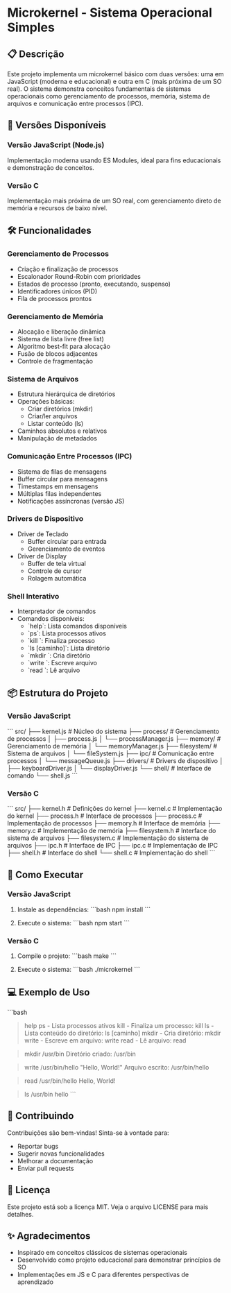 # Microkernel - Sistema Operacional Simples

## 📋 Descrição
Este projeto implementa um microkernel básico com duas versões: uma em JavaScript (moderna e educacional) e outra em C (mais próxima de um SO real). O sistema demonstra conceitos fundamentais de sistemas operacionais como gerenciamento de processos, memória, sistema de arquivos e comunicação entre processos (IPC).

## 🚀 Versões Disponíveis

### Versão JavaScript (Node.js)
Implementação moderna usando ES Modules, ideal para fins educacionais e demonstração de conceitos.

### Versão C
Implementação mais próxima de um SO real, com gerenciamento direto de memória e recursos de baixo nível.

## 🛠️ Funcionalidades

### Gerenciamento de Processos
- Criação e finalização de processos
- Escalonador Round-Robin com prioridades
- Estados de processo (pronto, executando, suspenso)
- Identificadores únicos (PID)
- Fila de processos prontos

### Gerenciamento de Memória
- Alocação e liberação dinâmica
- Sistema de lista livre (free list)
- Algoritmo best-fit para alocação
- Fusão de blocos adjacentes
- Controle de fragmentação

### Sistema de Arquivos
- Estrutura hierárquica de diretórios
- Operações básicas:
  - Criar diretórios (mkdir)
  - Criar/ler arquivos
  - Listar conteúdo (ls)
- Caminhos absolutos e relativos
- Manipulação de metadados

### Comunicação Entre Processos (IPC)
- Sistema de filas de mensagens
- Buffer circular para mensagens
- Timestamps em mensagens
- Múltiplas filas independentes
- Notificações assíncronas (versão JS)

### Drivers de Dispositivo
- Driver de Teclado
  - Buffer circular para entrada
  - Gerenciamento de eventos
- Driver de Display
  - Buffer de tela virtual
  - Controle de cursor
  - Rolagem automática

### Shell Interativo
- Interpretador de comandos
- Comandos disponíveis:
  - \`help\`: Lista comandos disponíveis
  - \`ps\`: Lista processos ativos
  - \`kill <pid>\`: Finaliza processo
  - \`ls [caminho]\`: Lista diretório
  - \`mkdir <caminho>\`: Cria diretório
  - \`write <arquivo> <conteudo>\`: Escreve arquivo
  - \`read <arquivo>\`: Lê arquivo

## 📦 Estrutura do Projeto

### Versão JavaScript
\`\`\`
src/
├── kernel.js              # Núcleo do sistema
├── process/              # Gerenciamento de processos
│   ├── process.js
│   └── processManager.js
├── memory/              # Gerenciamento de memória
│   └── memoryManager.js
├── filesystem/          # Sistema de arquivos
│   └── fileSystem.js
├── ipc/                 # Comunicação entre processos
│   └── messageQueue.js
├── drivers/            # Drivers de dispositivo
│   ├── keyboardDriver.js
│   └── displayDriver.js
└── shell/             # Interface de comando
    └── shell.js
\`\`\`

### Versão C
\`\`\`
src/
├── kernel.h            # Definições do kernel
├── kernel.c            # Implementação do kernel
├── process.h          # Interface de processos
├── process.c          # Implementação de processos
├── memory.h           # Interface de memória
├── memory.c           # Implementação de memória
├── filesystem.h       # Interface do sistema de arquivos
├── filesystem.c       # Implementação do sistema de arquivos
├── ipc.h              # Interface de IPC
├── ipc.c              # Implementação de IPC
├── shell.h            # Interface do shell
└── shell.c            # Implementação do shell
\`\`\`

## 🚀 Como Executar

### Versão JavaScript
1. Instale as dependências:
\`\`\`bash
npm install
\`\`\`

2. Execute o sistema:
\`\`\`bash
npm start
\`\`\`

### Versão C
1. Compile o projeto:
\`\`\`bash
make
\`\`\`

2. Execute o sistema:
\`\`\`bash
./microkernel
\`\`\`

## 💻 Exemplo de Uso

\`\`\`bash
> help
ps - Lista processos ativos
kill - Finaliza um processo: kill <pid>
ls - Lista conteúdo do diretório: ls [caminho]
mkdir - Cria diretório: mkdir <caminho>
write - Escreve em arquivo: write <arquivo> <conteudo>
read - Lê arquivo: read <arquivo>

> mkdir /usr/bin
Diretório criado: /usr/bin

> write /usr/bin/hello "Hello, World!"
Arquivo escrito: /usr/bin/hello

> read /usr/bin/hello
Hello, World!

> ls /usr/bin
hello
\`\`\`

## 🤝 Contribuindo
Contribuições são bem-vindas! Sinta-se à vontade para:
- Reportar bugs
- Sugerir novas funcionalidades
- Melhorar a documentação
- Enviar pull requests

## 📝 Licença
Este projeto está sob a licença MIT. Veja o arquivo LICENSE para mais detalhes.

## ✨ Agradecimentos
- Inspirado em conceitos clássicos de sistemas operacionais
- Desenvolvido como projeto educacional para demonstrar princípios de SO
- Implementações em JS e C para diferentes perspectivas de aprendizado